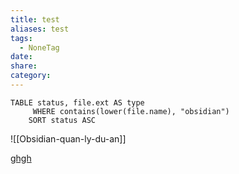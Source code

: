 ```yaml
---
title: test
aliases: test
tags:
  - NoneTag
date: 
share: 
category:
---
```


```dataview
TABLE status, file.ext AS type
     WHERE contains(lower(file.name), "obsidian")
    SORT status ASC
```

![[Obsidian-quan-ly-du-an]]


[ghgh](Obsidian-quan-ly-du-an.md)